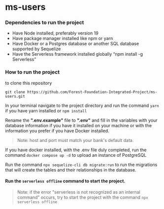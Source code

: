 # ms-users

### Dependencies to run the project
- Have Node installed, preferably version 19
- Have package manager installed like npm or yarn
- Have Docker or a Postgres database or another SQL database supported by Sequelize
- Have the Serverless framework installed globally “npm install -g Serverless”

### How to run the project
to clone this repository
```
git clone https://github.com/Forest-Foundation-Integrated-Project/ms-users.git 
```
In your terminal navigate to the project directory and run the command `yarn` if you have yarn installed or `npm install`

Rename the **".env.example"** file to **".env"** and fill in the variables with your database information if you have it installed on your machine or with the information you prefer if you have Docker installed.
> Note: host and port must match your bank's default data.

If you have docker installed, with the .env file duly completed, run the command `docker compose up -d` to upload an instance of PostgreSQL

Run the command `npx sequelize-cli db migrate:run` to run the migrations that will create the tables and their relationships in the database.


#### Run the `serverless offline` command to start the project.
> Note: if the error "serverless is not recognized as an internal command" occurs, try to start the project with the command `npx serverless offline`
